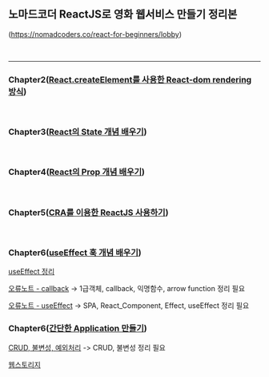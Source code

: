   ## 노마드코더 ReactJS로 영화 웹서비스 만들기 정리본
(https://nomadcoders.co/react-for-beginners/lobby)

<br/>

---

### Chapter2([React.createElement를 사용한 React-dom rendering 방식](https://github.com/gyungsubLee/nomard_ReactJS_basic/issues/1))

<br/>

### Chapter3([React의 State 개념 배우기](https://github.com/gyungsubLee/nomard_ReactJS_basic/issues/2))

<br/>

### Chapter4([React의 Prop 개념 배우기](https://github.com/gyungsubLee/nomard_ReactJS_basic/issues/3))


<br/>

### Chapter5([CRA를 이용한 ReactJS 사용하기](https://github.com/gyungsubLee/nomard_ReactJS_basic/issues/4))


<br/>


### Chapter6([useEffect 훅 개념 배우기](https://github.com/gyungsubLee/nomard_ReactJS_basic/issues/5))

  [useEffect 정리](https://github.com/gyungsubLee/nomard_ReactJS_basic/issues/5#issuecomment-1129710634)

  [ 오류노트 - callback](https://github.com/gyungsubLee/nomard_ReactJS_basic/issues/5#issuecomment-1129519000)
  ->  1급객체, callback, 익명함수, arrow function 정리 필요

  [오류노트 - useEffect](https://github.com/gyungsubLee/nomard_ReactJS_basic/issues/5#issuecomment-1131042191) 
  ->  SPA, React_Component, Effect, useEffect 정리 필요 


### Chapter6([간단한 Application 만들기](https://github.com/gyungsubLee/nomard_ReactJS_basic/issues/6))

  [CRUD, 불변성, 예외처리](https://github.com/gyungsubLee/nomard_ReactJS_basic/issues/6#issuecomment-1131268396)
  -> CRUD, 불변성 정리 필요

  [웹스토리지](https://github.com/gyungsubLee/nomard_ReactJS_basic/issues/6#issuecomment-1131355647)